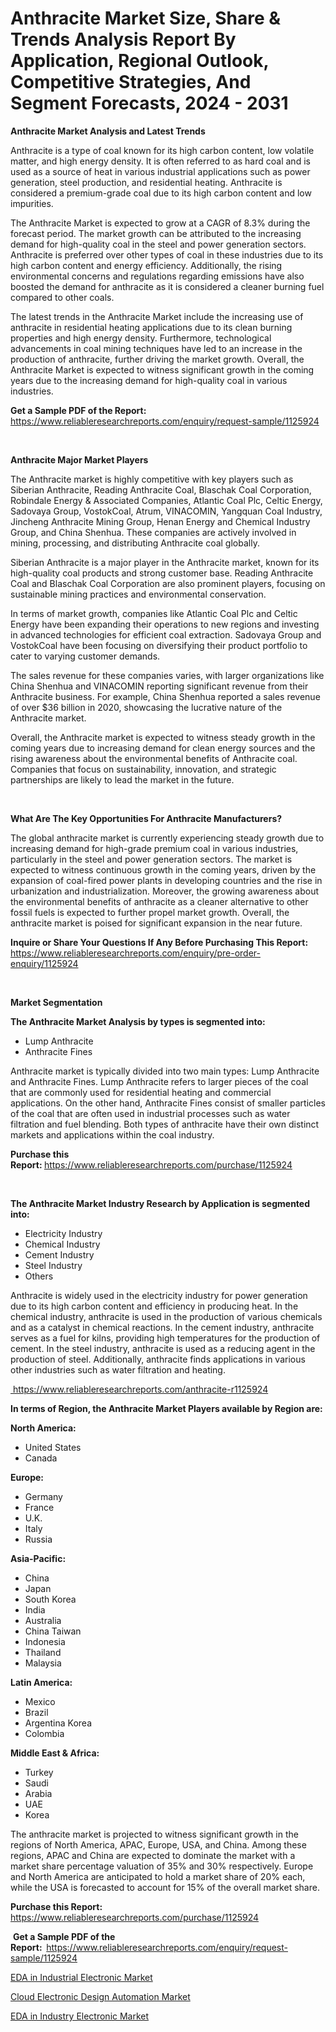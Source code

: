 <p><h1>Anthracite Market Size, Share & Trends Analysis Report By Application, Regional Outlook, Competitive Strategies, And Segment Forecasts, 2024 - 2031</h1></p><p><strong>Anthracite Market Analysis and Latest Trends</strong></p>
<p><p>Anthracite is a type of coal known for its high carbon content, low volatile matter, and high energy density. It is often referred to as hard coal and is used as a source of heat in various industrial applications such as power generation, steel production, and residential heating. Anthracite is considered a premium-grade coal due to its high carbon content and low impurities.</p><p>The Anthracite Market is expected to grow at a CAGR of 8.3% during the forecast period. The market growth can be attributed to the increasing demand for high-quality coal in the steel and power generation sectors. Anthracite is preferred over other types of coal in these industries due to its high carbon content and energy efficiency. Additionally, the rising environmental concerns and regulations regarding emissions have also boosted the demand for anthracite as it is considered a cleaner burning fuel compared to other coals.</p><p>The latest trends in the Anthracite Market include the increasing use of anthracite in residential heating applications due to its clean burning properties and high energy density. Furthermore, technological advancements in coal mining techniques have led to an increase in the production of anthracite, further driving the market growth. Overall, the Anthracite Market is expected to witness significant growth in the coming years due to the increasing demand for high-quality coal in various industries.</p></p>
<p><strong>Get a Sample PDF of the Report:&nbsp;</strong> <a href="https://www.reliableresearchreports.com/enquiry/request-sample/1125924">https://www.reliableresearchreports.com/enquiry/request-sample/1125924</a></p>
<p>&nbsp;</p>
<p><strong>Anthracite Major Market Players</strong></p>
<p><p>The Anthracite market is highly competitive with key players such as Siberian Anthracite, Reading Anthracite Coal, Blaschak Coal Corporation, Robindale Energy & Associated Companies, Atlantic Coal Plc, Celtic Energy, Sadovaya Group, VostokCoal, Atrum, VINACOMIN, Yangquan Coal Industry, Jincheng Anthracite Mining Group, Henan Energy and Chemical Industry Group, and China Shenhua. These companies are actively involved in mining, processing, and distributing Anthracite coal globally.</p><p>Siberian Anthracite is a major player in the Anthracite market, known for its high-quality coal products and strong customer base. Reading Anthracite Coal and Blaschak Coal Corporation are also prominent players, focusing on sustainable mining practices and environmental conservation.</p><p>In terms of market growth, companies like Atlantic Coal Plc and Celtic Energy have been expanding their operations to new regions and investing in advanced technologies for efficient coal extraction. Sadovaya Group and VostokCoal have been focusing on diversifying their product portfolio to cater to varying customer demands.</p><p>The sales revenue for these companies varies, with larger organizations like China Shenhua and VINACOMIN reporting significant revenue from their Anthracite business. For example, China Shenhua reported a sales revenue of over $36 billion in 2020, showcasing the lucrative nature of the Anthracite market.</p><p>Overall, the Anthracite market is expected to witness steady growth in the coming years due to increasing demand for clean energy sources and the rising awareness about the environmental benefits of Anthracite coal. Companies that focus on sustainability, innovation, and strategic partnerships are likely to lead the market in the future.</p></p>
<p>&nbsp;</p>
<p><strong>What Are The Key Opportunities For Anthracite Manufacturers?</strong></p>
<p><p>The global anthracite market is currently experiencing steady growth due to increasing demand for high-grade premium coal in various industries, particularly in the steel and power generation sectors. The market is expected to witness continuous growth in the coming years, driven by the expansion of coal-fired power plants in developing countries and the rise in urbanization and industrialization. Moreover, the growing awareness about the environmental benefits of anthracite as a cleaner alternative to other fossil fuels is expected to further propel market growth. Overall, the anthracite market is poised for significant expansion in the near future.</p></p>
<p><strong>Inquire or Share Your Questions If Any Before Purchasing This Report:</strong> <a href="https://www.reliableresearchreports.com/enquiry/pre-order-enquiry/1125924">https://www.reliableresearchreports.com/enquiry/pre-order-enquiry/1125924</a></p>
<p>&nbsp;</p>
<p><strong>Market Segmentation</strong></p>
<p><strong>The Anthracite Market Analysis by types is segmented into:</strong></p>
<p><ul><li>Lump Anthracite</li><li>Anthracite Fines</li></ul></p>
<p><p>Anthracite market is typically divided into two main types: Lump Anthracite and Anthracite Fines. Lump Anthracite refers to larger pieces of the coal that are commonly used for residential heating and commercial applications. On the other hand, Anthracite Fines consist of smaller particles of the coal that are often used in industrial processes such as water filtration and fuel blending. Both types of anthracite have their own distinct markets and applications within the coal industry.</p></p>
<p><strong>Purchase this Report:&nbsp;</strong><a href="https://www.reliableresearchreports.com/purchase/1125924">https://www.reliableresearchreports.com/purchase/1125924</a></p>
<p>&nbsp;</p>
<p><strong>The Anthracite Market Industry Research by Application is segmented into:</strong></p>
<p><ul><li>Electricity Industry</li><li>Chemical Industry</li><li>Cement Industry</li><li>Steel Industry</li><li>Others</li></ul></p>
<p><p>Anthracite is widely used in the electricity industry for power generation due to its high carbon content and efficiency in producing heat. In the chemical industry, anthracite is used in the production of various chemicals and as a catalyst in chemical reactions. In the cement industry, anthracite serves as a fuel for kilns, providing high temperatures for the production of cement. In the steel industry, anthracite is used as a reducing agent in the production of steel. Additionally, anthracite finds applications in various other industries such as water filtration and heating.</p></p>
<p><a href="https://www.reliableresearchreports.com/anthracite-r1125924">&nbsp;https://www.reliableresearchreports.com/anthracite-r1125924</a></p>
<p><strong>In terms of Region, the Anthracite Market Players available by Region are:</strong></p>
<p>
    <p> <strong> North America: </strong>
        <ul>
            <li>United States</li>
            <li>Canada</li>
        </ul>
        </p> 
    <p> <strong> Europe: </strong>
        <ul>
            <li>Germany</li>
            <li>France</li>
            <li>U.K.</li>
            <li>Italy</li>
            <li>Russia</li>
        </ul>
        </p> 
    <p> <strong> Asia-Pacific: </strong>
        <ul>
            <li>China</li>
            <li>Japan</li>
            <li>South Korea</li>
            <li>India</li>
            <li>Australia</li>
            <li>China Taiwan</li>
            <li>Indonesia</li>
            <li>Thailand</li>
            <li>Malaysia</li>
        </ul>
        </p> 
    <p> <strong> Latin America: </strong>
        <ul>
            <li>Mexico</li>
            <li>Brazil</li>
            <li>Argentina Korea</li>
            <li>Colombia</li>
        </ul>
        </p> 
    <p> <strong> Middle East & Africa: </strong>
        <ul>
            <li>Turkey</li>
            <li>Saudi</li>
            <li>Arabia</li>
            <li>UAE</li>
            <li>Korea</li>
        </ul>
    </p>
    </p>
<p><p>The anthracite market is projected to witness significant growth in the regions of North America, APAC, Europe, USA, and China. Among these regions, APAC and China are expected to dominate the market with a market share percentage valuation of 35% and 30% respectively. Europe and North America are anticipated to hold a market share of 20% each, while the USA is forecasted to account for 15% of the overall market share.</p></p>
<p><strong>Purchase this Report: </strong><a href="https://www.reliableresearchreports.com/purchase/1125924">https://www.reliableresearchreports.com/purchase/1125924</a></p>
<p>&nbsp;<strong>Get a Sample PDF of the Report:&nbsp;&nbsp;</strong><a href="https://www.reliableresearchreports.com/enquiry/request-sample/1125924">https://www.reliableresearchreports.com/enquiry/request-sample/1125924</a></p>
<p><strong></strong></p>
<p><p><a href="https://github.com/mbisetmhermsr/Market-Research-Report-List-3/blob/main/eda-in-industrial-electronic-market.md">EDA in Industrial Electronic Market</a></p><p><a href="https://github.com/shahriarnajimjoy333/Market-Research-Report-List-1/blob/main/cloud-electronic-design-automation-market.md">Cloud Electronic Design Automation Market</a></p><p><a href="https://github.com/cameroneffertz/Market-Research-Report-List-2/blob/main/eda-in-industry-electronic-market.md">EDA in Industry Electronic Market</a></p></p>